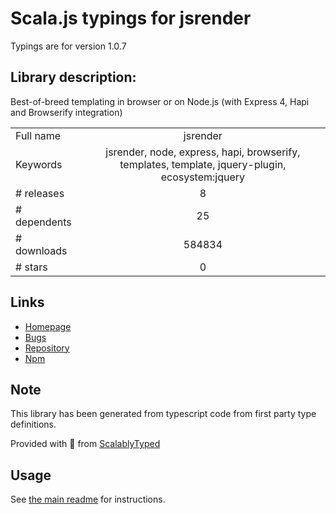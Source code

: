 
# Scala.js typings for jsrender

Typings are for version 1.0.7

## Library description:
Best-of-breed templating in browser or on Node.js (with Express 4, Hapi and Browserify integration)

|                    |                 |
| ------------------ | :-------------: |
| Full name          | jsrender |
| Keywords           | jsrender, node, express, hapi, browserify, templates, template, jquery-plugin, ecosystem:jquery |
| # releases         | 8 |
| # dependents       | 25 |
| # downloads        | 584834 |
| # stars            | 0 |

## Links
- [Homepage](http://www.jsviews.com/#jsrender)
- [Bugs](https://github.com/borismoore/jsrender/issues)
- [Repository](https://github.com/borismoore/jsrender)
- [Npm](https://www.npmjs.com/package/jsrender)
    


## Note
This library has been generated from typescript code from first party type definitions.

Provided with :purple_heart: from [ScalablyTyped](https://github.com/oyvindberg/ScalablyTyped)

## Usage
See [the main readme](../../readme.md) for instructions.


